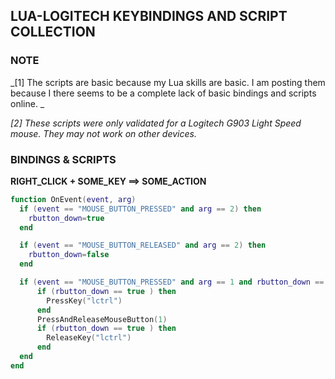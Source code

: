 ## LUA-LOGITECH KEYBINDINGS AND SCRIPT COLLECTION

### NOTE
_[1] The scripts are basic because my Lua skills are basic.  I am posting them because I there seems to be a complete lack of basic bindings and scripts online.  _

_[2] These scripts were only validated for a Logitech G903 Light Speed mouse. They may not work on other devices._

### BINDINGS & SCRIPTS
**RIGHT_CLICK + SOME_KEY ==> SOME_ACTION**
```lua
function OnEvent(event, arg)
  if (event == "MOUSE_BUTTON_PRESSED" and arg == 2) then
    rbutton_down=true
  end

  if (event == "MOUSE_BUTTON_RELEASED" and arg == 2) then
    rbutton_down=false
  end

  if (event == "MOUSE_BUTTON_PRESSED" and arg == 1 and rbutton_down == true) then
      if (rbutton_down == true ) then
        PressKey("lctrl")
      end
      PressAndReleaseMouseButton(1)
      if (rbutton_down == true ) then
        ReleaseKey("lctrl")
      end
  end
end
```
